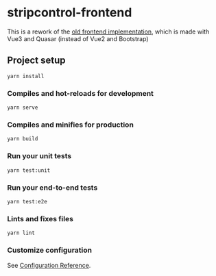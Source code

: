 # stripcontrol-frontend

This is a rework of the [old frontend implementation](https://github.com/pthum/stripcontrol-archive/tree/main/stripcontrol-frontend), which is made with Vue3 and Quasar (instead of Vue2 and Bootstrap)

## Project setup
```
yarn install
```

### Compiles and hot-reloads for development
```
yarn serve
```

### Compiles and minifies for production
```
yarn build
```

### Run your unit tests
```
yarn test:unit
```

### Run your end-to-end tests
```
yarn test:e2e
```

### Lints and fixes files
```
yarn lint
```

### Customize configuration
See [Configuration Reference](https://cli.vuejs.org/config/).
